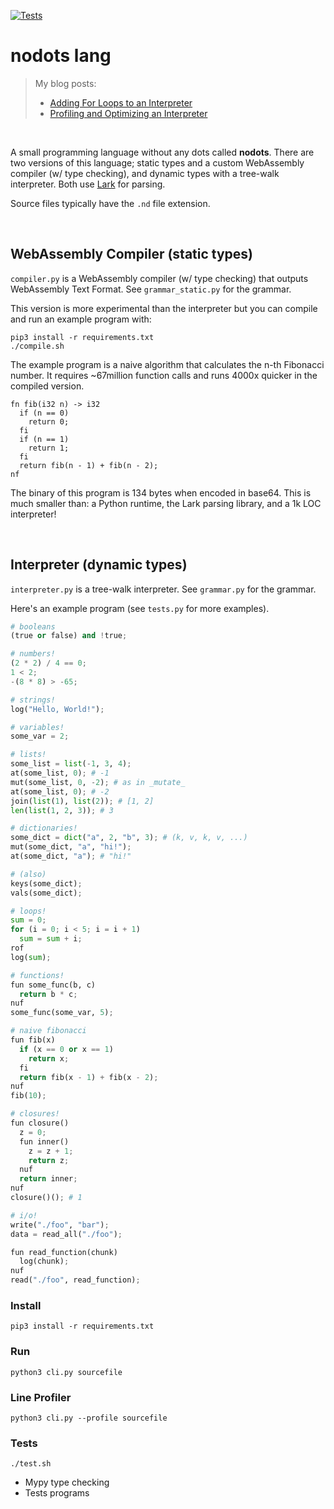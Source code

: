 [![Tests](https://github.com/healeycodes/nodots-lang/actions/workflows/python-app.yml/badge.svg)](https://github.com/healeycodes/nodots-lang/actions/workflows/python-app.yml)

# nodots lang
> My blog posts:
> - [Adding For Loops to an Interpreter](https://healeycodes.com/adding-for-loops-to-an-interpreter)
> - [Profiling and Optimizing an Interpreter](https://healeycodes.com/profiling-and-optimizing-an-interpreter)

<br>

A small programming language without any dots called **nodots**. There are two versions of this language; static types and a custom WebAssembly compiler (w/ type checking), and dynamic types with a tree-walk interpreter. Both use [Lark](https://lark-parser.readthedocs.io/en/latest/index.html) for parsing.

Source files typically have the `.nd` file extension.

<br>

## WebAssembly Compiler (static types)

`compiler.py` is a WebAssembly compiler (w/ type checking) that outputs WebAssembly Text Format. See `grammar_static.py` for the grammar.

This version is more experimental than the interpreter but you can compile and run an example program with:

```text
pip3 install -r requirements.txt
./compile.sh
```

The example program is a naive algorithm that calculates the n-th Fibonacci number. It requires ~67million function calls and runs 4000x quicker in the compiled version.

```text
fn fib(i32 n) -> i32
  if (n == 0)
    return 0;
  fi
  if (n == 1)
    return 1;
  fi
  return fib(n - 1) + fib(n - 2);
nf
```

The binary of this program is 134 bytes when encoded in base64. This is much smaller than: a Python runtime, the Lark parsing library, and a 1k LOC interpreter!

<br>

## Interpreter (dynamic types)

`interpreter.py` is a tree-walk interpreter. See `grammar.py` for the grammar.

Here's an example program (see `tests.py` for more examples).

```python
# booleans
(true or false) and !true;

# numbers!
(2 * 2) / 4 == 0;
1 < 2;
-(8 * 8) > -65;

# strings!
log("Hello, World!");

# variables!
some_var = 2;

# lists!
some_list = list(-1, 3, 4);
at(some_list, 0); # -1
mut(some_list, 0, -2); # as in _mutate_
at(some_list, 0); # -2
join(list(1), list(2)); # [1, 2]
len(list(1, 2, 3)); # 3

# dictionaries!
some_dict = dict("a", 2, "b", 3); # (k, v, k, v, ...)
mut(some_dict, "a", "hi!");
at(some_dict, "a"); # "hi!"

# (also)
keys(some_dict);
vals(some_dict);

# loops!
sum = 0;
for (i = 0; i < 5; i = i + 1)
  sum = sum + i;
rof
log(sum);

# functions!
fun some_func(b, c)
  return b * c;
nuf
some_func(some_var, 5);

# naive fibonacci
fun fib(x)
  if (x == 0 or x == 1)
    return x;
  fi
  return fib(x - 1) + fib(x - 2);
nuf
fib(10);

# closures!
fun closure()
  z = 0;
  fun inner()
    z = z + 1;
    return z;
  nuf
  return inner;
nuf
closure()(); # 1

# i/o!
write("./foo", "bar");
data = read_all("./foo");

fun read_function(chunk)
  log(chunk);
nuf
read("./foo", read_function);
```

### Install

`pip3 install -r requirements.txt`

### Run

`python3 cli.py sourcefile`

### Line Profiler

`python3 cli.py --profile sourcefile`

### Tests

`./test.sh`

- Mypy type checking
- Tests programs
